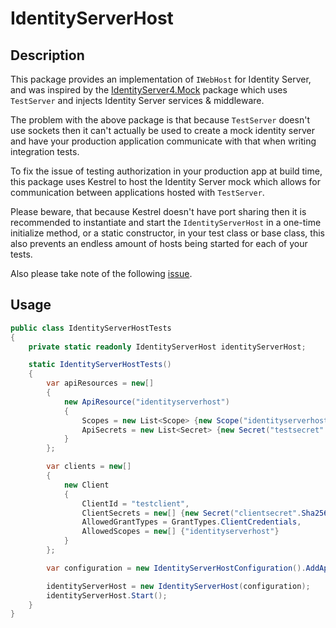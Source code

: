 # IdentityServerHost

## Description

This package provides an implementation of `IWebHost` for Identity Server, and was inspired by the [IdentityServer4.Mock](https://github.com/mtranter/IdentityServer4.Mock) package which uses `TestServer` and injects Identity Server services & middleware.

The problem with the above package is that because `TestServer` doesn't use sockets then it can't actually be used to create a mock identity server and have your production application communicate with that when writing integration tests.

To fix the issue of testing authorization in your production app at build time, this package uses Kestrel to host the Identity Server mock which allows for communication between applications hosted with `TestServer`.

Please beware, that because Kestrel doesn't have port sharing then it is recommended to instantiate and start the `IdentityServerHost` in a one-time initialize method, or a static constructor, in your test class or base class, this also prevents an endless amount of hosts being started for each of your tests.

Also please take note of the following [issue](https://github.com/aspnet/KestrelHttpServer/issues/1292).

## Usage

```csharp
public class IdentityServerHostTests
{
    private static readonly IdentityServerHost identityServerHost;

    static IdentityServerHostTests()
    {
        var apiResources = new[]
        {
            new ApiResource("identityserverhost")
            {
                Scopes = new List<Scope> {new Scope("identityserverhost")},
                ApiSecrets = new List<Secret> {new Secret("testsecret".Sha256())}
            }
        };

        var clients = new[]
        {
            new Client
            {
                ClientId = "testclient",
                ClientSecrets = new[] {new Secret("clientsecret".Sha256())},
                AllowedGrantTypes = GrantTypes.ClientCredentials,
                AllowedScopes = new[] {"identityserverhost"}
            }
        };

        var configuration = new IdentityServerHostConfiguration().AddApiResources(apiResources).AddClients(clients);

        identityServerHost = new IdentityServerHost(configuration);
        identityServerHost.Start();
    }
}
```